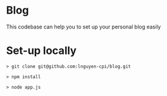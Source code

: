 # Blog

This codebase can help you to set up your personal blog easily

# Set-up locally
```> git clone git@github.com:lnguyen-cpi/blog.git```

```> npm install```

```> node app.js```
